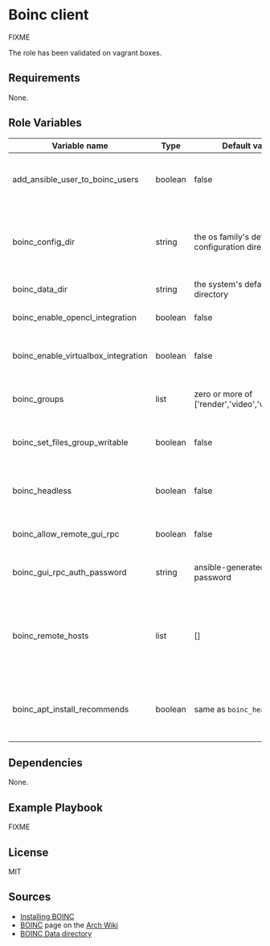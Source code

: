 # Boinc client

FIXME

The role has been validated on vagrant boxes.

## Requirements

None.

## Role Variables

Variable name                       | Type    | Default value                                   | Description
------------------------------------|---------|-------------------------------------------------|------------
add_ansible_user_to_boinc_users     | boolean | false                                           | wether to add the current ansible user to the `boinc` group
boinc_config_dir                    | string  | the os family's default configuration directory | usually the same as `boinc_data_dir` unless the system has it differently (e.g. debian)
boinc_data_dir                      | string  | the system's default data directory             | see [BOINC Data directory]
boinc_enable_opencl_integration     | boolean | false                                           | wether to enable opencl integrations
boinc_enable_virtualbox_integration | boolean | false                                           | wether to enable virtualbox integrations
boinc_groups                        | list    | zero or more of ['render','video','virtualbox'] | additional groups the `boinc` user is member of
boinc_set_files_group_writable      | boolean | false                                           | wether to set all files writable to boinc users
boinc_headless                      | boolean | false                                           | wether to install the manager and other gui utilities
boinc_allow_remote_gui_rpc          | boolean | false                                           | wether to allow remote gui rpc connections
boinc_gui_rpc_auth_password         | string  | ansible-generated password                      | the password to use to connect to the client
boinc_remote_hosts                  | list    | []                                              | the list of hosts for which remote gui rpc is allowed; only fqdns or ip addresses work here
boinc_apt_install_recommends        | boolean | same as `boinc_headless`                        | on apt-based systems, wether to install recommended packages

## Dependencies

None.

## Example Playbook

FIXME

## License

MIT

## Sources

- [Installing BOINC]
- [BOINC][arch wiki boinc] page on the [Arch Wiki]
- [BOINC Data directory]

[arch wiki]: https://wiki.archlinux.org

[arch wiki boinc]: https://wiki.archlinux.org/?title=BOINC
[boinc data directory]: https://boinc.berkeley.edu/wiki/BOINC_Data_directory
[installing boinc]: https://boinc.berkeley.edu/wiki/Installing_BOINC
